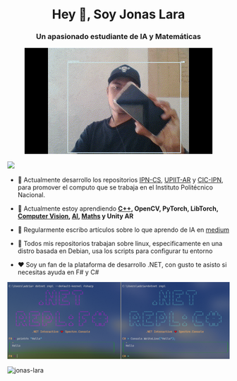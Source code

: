 <h1 align="center">Hey 👋, Soy Jonas Lara</h1>
<h3 align="center">Un apasionado estudiante de IA y Matemáticas</h3>



<center><img src="./Sources/CV.gif" ...></center>


![](https://komarev.com/ghpvc/?username=Jonas-Lara)

- 🔭 Actualmente desarrollo los repositorios [IPN-CS](https://github.com/Jonas-Lara/IPN-CS), [UPIIT-AR](https://github.com/Jonas-Lara/UPIIT-AR) y [CIC-IPN](https://github.com/Jonas-Lara/CIC-CNN), para promover el computo que se trabaja en el Instituto Politécnico Nacional. 
- 🌱 Actualmente estoy aprendiendo **[C++](https://github.com/Jonas-Lara/Victory-cpp), OpenCV, PyTorch, LibTorch, [Computer Vision](https://github.com/Jonas-Lara/Computer-Vision), [AI](https://github.com/Jonas-Lara/AI-cpp), [Maths](https://github.com/Jonas-Lara/Piton) y Unity AR**

- 📝 Regularmente escribo artículos sobre lo que aprendo de IA en [medium](https://medium.com/@jonas_lara)

- 🐧 Todos mis repositorios trabajan sobre linux, especificamente en una distro basada en Debian, usa los scripts para configurar tu entorno

- ❤️ Soy un fan de la plataforma de desarrollo .NET, con gusto te asisto si necesitas ayuda en F# y C#


![gifs](./Sources/dotnet%20repl.png)


<p><img align="left" src="https://github-readme-stats.vercel.app/api/top-langs?username=jonas-lara&show_icons=true&locale=en&layout=compact" alt="jonas-lara" /></p>
